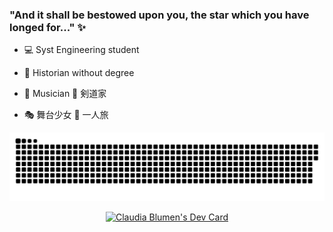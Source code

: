 ### "And it shall be bestowed upon you, the star which you have longed for..." :sparkles:

- :computer: Syst Engineering student

- :moyai: Historian without degree

- :violin: Musician :person_fencing: 剣道家

- :performing_arts: 舞台少女  :compass: 一人旅


<a href=#><img src="contributions.svg"></a>

<a href="https://app.daily.dev/ClavdiaJFA"><p align="center"><img src="https://api.daily.dev/devcards/8302be7f890b4de5ad6a1bacf694cd75.png?r=8j5" width="450" alt="Claudia Blumen's Dev Card"/></p></a>
